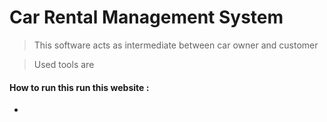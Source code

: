 # Car Rental Management System

> This  software acts as intermediate between car owner and customer

> Used tools are 

#### How to run this run this website :

*
